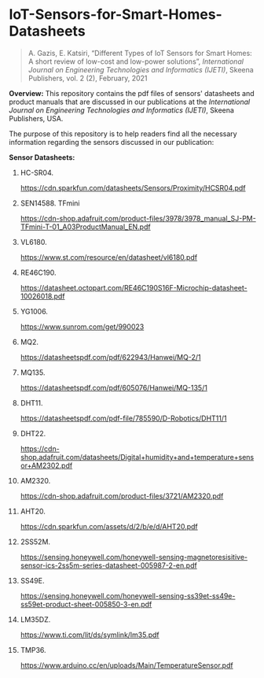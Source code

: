 # IoT-Sensors-for-Smart-Homes-Datasheets

>A. Gazis, E. Katsiri, “Different Types of IoT Sensors for Smart Homes: A short review of low-cost and low-power solutions”, _International Journal on Engineering Technologies and Informatics (IJETI)_, Skeena Publishers, vol. 2 (2), February, 2021


**Overview:** This repository contains the pdf files of sensors' datasheets and product manuals that are discussed in our publications at the _International Journal on Engineering Technologies and Informatics (IJETI)_, Skeena Publishers, USA.

The purpose of this repository is to help readers find all the necessary information regarding the sensors discussed in our publication:

 
 **Sensor Datasheets:** 
1.	HC-SR04. 

    https://cdn.sparkfun.com/datasheets/Sensors/Proximity/HCSR04.pdf

2.	SEN14588. TFmini


    https://cdn-shop.adafruit.com/product-files/3978/3978_manual_SJ-PM-TFmini-T-01_A03ProductManual_EN.pdf

3.	VL6180.


    https://www.st.com/resource/en/datasheet/vl6180.pdf

4.	RE46C190. 


    https://datasheet.octopart.com/RE46C190S16F-Microchip-datasheet-10026018.pdf

5.	YG1006. 


    https://www.sunrom.com/get/990023

6.	MQ2. 


    https://datasheetspdf.com/pdf/622943/Hanwei/MQ-2/1

7.	MQ135.


    https://datasheetspdf.com/pdf/605076/Hanwei/MQ-135/1
 
8.	DHT11. 


    https://datasheetspdf.com/pdf-file/785590/D-Robotics/DHT11/1

9.	DHT22. 


    https://cdn-shop.adafruit.com/datasheets/Digital+humidity+and+temperature+sensor+AM2302.pdf 

10.	AM2320. 


    https://cdn-shop.adafruit.com/product-files/3721/AM2320.pdf

11.	AHT20. 


    https://cdn.sparkfun.com/assets/d/2/b/e/d/AHT20.pdf

12.	2SS52M. 


    https://sensing.honeywell.com/honeywell-sensing-magnetoresisitive-sensor-ics-2ss5m-series-datasheet-005987-2-en.pdf

13.	SS49E.


    https://sensing.honeywell.com/honeywell-sensing-ss39et-ss49e-ss59et-product-sheet-005850-3-en.pdf
 
14.	LM35DZ. 


    https://www.ti.com/lit/ds/symlink/lm35.pdf 

15.	TMP36. 


    https://www.arduino.cc/en/uploads/Main/TemperatureSensor.pdf 
